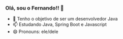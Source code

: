 ### Olá, sou o Fernando!! 👋


- 🔭 Tenho o objetivo de ser um desenvolvedor Java
- 📫 Estudando Java, Spring Boot e Javascript
- 😄 Pronouns: ele/dele


